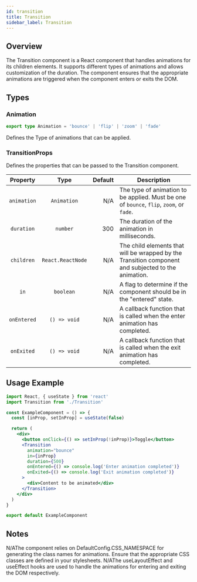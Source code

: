 ```yaml
---
id: transition
title: Transition
sidebar_label: Transition
---
```


## Overview

The Transition component is a React component that handles animations for its children elements. It supports different types of animations and allows customization of the duration. The component ensures that the appropriate animations are triggered when the component enters or exits the DOM.

## Types

### Animation

```typescript
export type Animation = 'bounce' | 'flip' | 'zoom' | 'fade'
```

Defines the Type of animations that can be applied.

### TransitionProps

Defines the properties that can be passed to the Transition component.

|  Property   |       Type        | Default | Description                                                                                         |
| :---------: | :---------------: | ------: | --------------------------------------------------------------------------------------------------- |
| `animation` |    `Animation`    |     N/A | The type of animation to be applied. Must be one of `bounce`, `flip`, `zoom`, or `fade`.            |
| `duration`  |     `number`      |     300 | The duration of the animation in milliseconds.                                                      |
| `children`  | `React.ReactNode` |     N/A | The child elements that will be wrapped by the Transition component and subjected to the animation. |
|    `in`     |     `boolean`     |     N/A | A flag to determine if the component should be in the "entered" state.                              |
| `onEntered` |   `() => void`    |     N/A | A callback function that is called when the enter animation has completed.                          |
| `onExited`  |   `() => void`    |     N/A | A callback function that is called when the exit animation has completed.                           |

## Usage Example

```jsx
import React, { useState } from 'react'
import Transition from './Transition'

const ExampleComponent = () => {
  const [inProp, setInProp] = useState(false)

  return (
    <div>
      <button onClick={() => setInProp(!inProp)}>Toggle</button>
      <Transition
        animation="bounce"
        in={inProp}
        duration={500}
        onEntered={() => console.log('Enter animation completed')}
        onExited={() => console.log('Exit animation completed')}
      >
        <div>Content to be animated</div>
      </Transition>
    </div>
  )
}

export default ExampleComponent
```

## Notes

N/AThe component relies on DefaultConfig.CSS_NAMESPACE for generating the class names for animations. Ensure that the appropriate CSS classes are defined in your stylesheets.
N/AThe useLayoutEffect and useEffect hooks are used to handle the animations for entering and exiting the DOM respectively.
